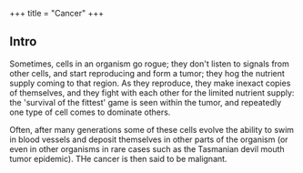 +++
title = "Cancer"
+++


## Intro
Sometimes, cells in an organism go rogue; they don't listen to signals from other cells, and start reproducing and form a tumor; they hog the nutrient supply coming to that region. As they reproduce, they make inexact copies of themselves, and they fight with each other for the limited nutrient supply: the 'survival of the fittest' game is seen within the tumor, and repeatedly one type of cell comes to dominate others.

Often, after many generations some of these cells evolve the ability to swim in blood vessels and deposit themselves in other parts of the organism (or even in other organisms in rare cases such as the Tasmanian devil mouth tumor epidemic). THe cancer is then said to be malignant.

